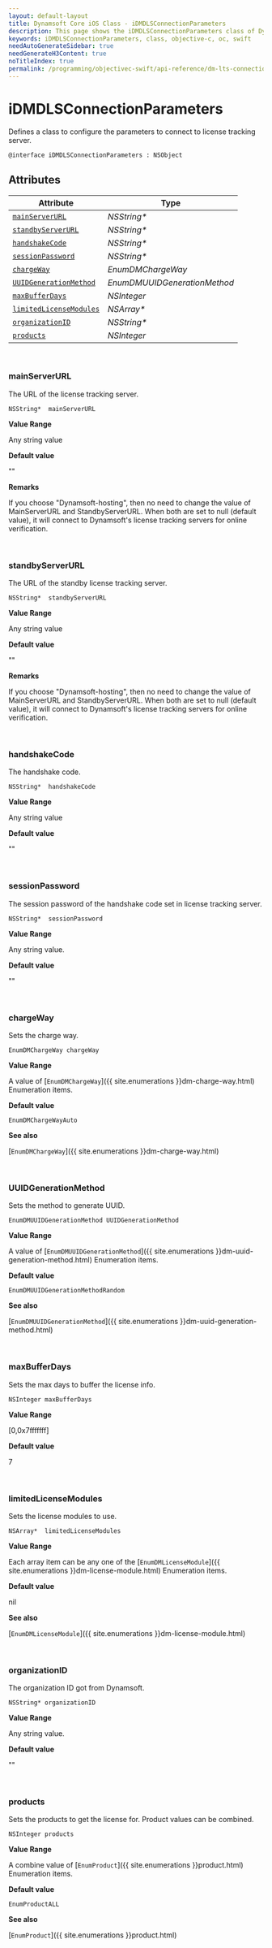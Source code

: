 ```yaml
---
layout: default-layout
title: Dynamsoft Core iOS Class - iDMDLSConnectionParameters
description: This page shows the iDMDLSConnectionParameters class of Dynamsoft Core for iOS SDK.
keywords: iDMDLSConnectionParameters, class, objective-c, oc, swift
needAutoGenerateSidebar: true
needGenerateH3Content: true
noTitleIndex: true
permalink: /programming/objectivec-swift/api-reference/dm-lts-connection-parameters.html
---
```



# iDMDLSConnectionParameters

Defines a class to configure the parameters to connect to license tracking server.  

```objc
@interface iDMDLSConnectionParameters : NSObject 
```

## Attributes

| Attribute | Type |
|---------- | ---- |
| [`mainServerURL`](#mainserverurl) | *NSString\** |
| [`standbyServerURL`](#standbyserverurl) | *NSString\** |
| [`handshakeCode`](#handshakecode) | *NSString\** |
| [`sessionPassword`](#sessionpassword) | *NSString\** |
| [`chargeWay`](#chargeway) | *EnumDMChargeWay* |
| [`UUIDGenerationMethod`](#uuidgenerationmethod) | *EnumDMUUIDGenerationMethod* |
| [`maxBufferDays`](#maxbufferdays) | *NSInteger* |
| [`limitedLicenseModules`](#limitedlicensemodules) | *NSArray\** |
| [`organizationID`](#organizationid) | *NSString\** |
| [`products`](#products) | *NSInteger* |

&nbsp;

### mainServerURL

The URL of the license tracking server.

```objc
NSString*  mainServerURL
```

**Value Range**

Any string value

**Default value**

""

**Remarks**

If you choose "Dynamsoft-hosting", then no need to change the value of MainServerURL and StandbyServerURL. When both are set to null (default value), it will connect to Dynamsoft's license tracking servers for online verification.

&nbsp;

### standbyServerURL

The URL of the standby license tracking server.

```objc
NSString*  standbyServerURL
```

**Value Range**

Any string value

**Default value**

""

**Remarks**

If you choose "Dynamsoft-hosting", then no need to change the value of MainServerURL and StandbyServerURL. When both are set to null (default value), it will connect to Dynamsoft's license tracking servers for online verification.

&nbsp;

### handshakeCode

The handshake code.

```objc
NSString*  handshakeCode
```

**Value Range**

Any string value

**Default value**

""

&nbsp;

### sessionPassword

The session password of the handshake code set in license tracking server.

```objc
NSString*  sessionPassword
```

**Value Range**

Any string value.

**Default value**

""

&nbsp;

### chargeWay

Sets the charge way.

```objc
EnumDMChargeWay chargeWay
```

**Value Range**

A value of [`EnumDMChargeWay`]({{ site.enumerations }}dm-charge-way.html) Enumeration items.

**Default value**

`EnumDMChargeWayAuto`

**See also**

[`EnumDMChargeWay`]({{ site.enumerations }}dm-charge-way.html)

&nbsp;

### UUIDGenerationMethod

Sets the method to generate UUID.

```objc
EnumDMUUIDGenerationMethod UUIDGenerationMethod
```

**Value Range**

A value of [`EnumDMUUIDGenerationMethod`]({{ site.enumerations }}dm-uuid-generation-method.html) Enumeration items.

**Default value**

`EnumDMUUIDGenerationMethodRandom`

**See also**

[`EnumDMUUIDGenerationMethod`]({{ site.enumerations }}dm-uuid-generation-method.html)

&nbsp;

### maxBufferDays

Sets the max days to buffer the license info.

```objc
NSInteger maxBufferDays
```

**Value Range**

[0,0x7fffffff]

**Default value**

7

&nbsp;

### limitedLicenseModules

Sets the license modules to use.

```objc
NSArray*  limitedLicenseModules
```

**Value Range**

Each array item can be any one of the [`EnumDMLicenseModule`]({{ site.enumerations }}dm-license-module.html) Enumeration items.

**Default value**

nil

**See also**

[`EnumDMLicenseModule`]({{ site.enumerations }}dm-license-module.html)

&nbsp;

### organizationID

The organization ID got from Dynamsoft.

```objc
NSString* organizationID
```

**Value Range**

Any string value.

**Default value**

""

&nbsp;

### products

Sets the products to get the license for. Product values can be combined.

```objc
NSInteger products
```

**Value Range**

A combine value of [`EnumProduct`]({{ site.enumerations }}product.html) Enumeration items.

**Default value**

`EnumProductALL`

**See also**

[`EnumProduct`]({{ site.enumerations }}product.html)
  